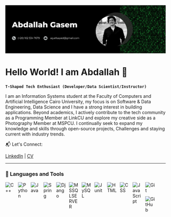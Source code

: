 <img src="https://github.com/AbdallahGasem/AbdallahGasem/blob/main/GithubBanner.png" alt="Banner" />

# Hello World! I am Abdallah 👋

**`T-Shaped Tech Enthusiast (Developer/Data Scientist/Instructor)`**

I am an Information Systems student at the Faculty of Computers and Artificial Intelligence Cairo University, my focus is on Software & Data Engineering, Data Science and I have a strong interest in building applications. Beyond academics, I actively contribute to the tech community as a Programming Member at LinkCU and explore my creative side as a Photography Member at MSPCU. I continually seek to expand my knowledge and skills through open-source projects, Challenges and staying current with industry trends.

📬 Let's Connect:

[LinkedIn](https://www.linkedin.com/in/abdallahgasem) | [CV](https://drive.google.com/file/d/1Nf-d2p3FI4GVenNvZRp9D_VpdHDEfBgm/view?usp=sharing)

---

### 🧰 Languages and Tools

<img align="left" alt="C++" width="30px" style="padding-right:10px; margin-bottom:10px;" src="https://cdn.jsdelivr.net/gh/devicons/devicon@latest/icons/cplusplus/cplusplus-original.svg" />
<img align="left" alt="Python" width="30px" style="padding-right:10px; margin-bottom:10px;" src="https://cdn.jsdelivr.net/gh/devicons/devicon/icons/python/python-plain.svg" />
<img align="left" alt="Java" width="30px" style="padding-right:10px; margin-bottom:10px;" src="https://cdn.jsdelivr.net/gh/devicons/devicon/icons/java/java-original.svg" />
<img align="left" alt="Spring" width="30px" style="padding-right:10px; margin-bottom:10px;" src="https://cdn.jsdelivr.net/gh/devicons/devicon/icons/spring/spring-original.svg" />
<img align="left" alt="Django" width="30px" style="padding-right:10px; margin-bottom:10px;" src="https://cdn.jsdelivr.net/gh/devicons/devicon@latest/icons/django/django-plain.svg" />
<img align="left" alt="MSSQLSERVER" width="30px" style="padding-right:10px; margin-bottom:10px;" src="https://cdn.jsdelivr.net/gh/devicons/devicon@latest/icons/microsoftsqlserver/microsoftsqlserver-original.svg" />
<img align="left" alt="MySQL" width="30px" style="padding-right:10px; margin-bottom:10px;" src="https://cdn.jsdelivr.net/gh/devicons/devicon@latest/icons/mysql/mysql-original-wordmark.svg" />
<img align="left" alt="Junit" width="30px" style="padding-right:10px; margin-bottom:10px;" src="https://cdn.jsdelivr.net/gh/devicons/devicon@latest/icons/junit/junit-original-wordmark.svg" />
<img align="left" alt="HTML" width="30px" style="padding-right:10px; margin-bottom:10px;" src="https://cdn.jsdelivr.net/gh/devicons/devicon/icons/html5/html5-plain.svg" />
<img align="left" alt="CSS" width="30px" style="padding-right:10px; margin-bottom:10px;" src="https://cdn.jsdelivr.net/gh/devicons/devicon/icons/css3/css3-plain.svg" />
<img align="left" alt="JavaScript" width="30px" style="padding-right:10px; margin-bottom:10px;" src="https://cdn.jsdelivr.net/gh/devicons/devicon/icons/javascript/javascript-plain.svg" />
<img align="left" alt="Git" width="30px" style="padding-right:10px; margin-bottom:10px;" src="https://cdn.jsdelivr.net/gh/devicons/devicon/icons/git/git-original.svg" />
<img align="left" alt="GitHub" width="30px" style="padding-right:10px; margin-bottom:10px;" src="https://cdn.jsdelivr.net/gh/devicons/devicon/icons/github/github-original.svg" />

<br />
<br />
